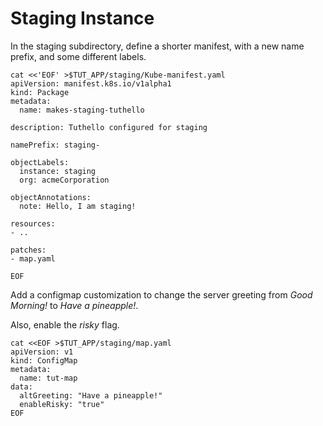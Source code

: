 # Staging Instance

In the staging subdirectory, define a shorter manifest,
with a new name prefix, and some different labels.

<!-- @makeStagingManifest @test -->
```
cat <<'EOF' >$TUT_APP/staging/Kube-manifest.yaml
apiVersion: manifest.k8s.io/v1alpha1
kind: Package
metadata:
  name: makes-staging-tuthello

description: Tuthello configured for staging

namePrefix: staging-

objectLabels:
  instance: staging
  org: acmeCorporation

objectAnnotations:
  note: Hello, I am staging!

resources:
- ..

patches:
- map.yaml

EOF
```

Add a configmap customization to change the
server greeting from _Good Morning!_ to _Have a
pineapple!_.

Also, enable the _risky_ flag.

<!-- @stagingMap @test -->
```
cat <<EOF >$TUT_APP/staging/map.yaml
apiVersion: v1
kind: ConfigMap
metadata:
  name: tut-map
data:
  altGreeting: "Have a pineapple!"
  enableRisky: "true"
EOF
```
